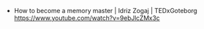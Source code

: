 - How to become a memory master | Idriz Zogaj | TEDxGoteborg https://www.youtube.com/watch?v=9ebJlcZMx3c
